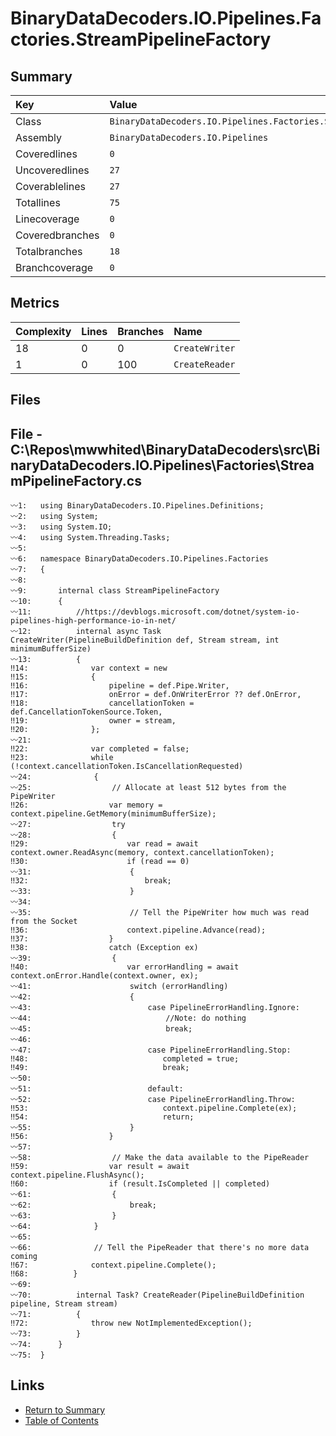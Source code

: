 ﻿# BinaryDataDecoders.IO.Pipelines.Factories.StreamPipelineFactory

## Summary

| Key             | Value                                                             |
| :-------------- | :---------------------------------------------------------------- |
| Class           | `BinaryDataDecoders.IO.Pipelines.Factories.StreamPipelineFactory` |
| Assembly        | `BinaryDataDecoders.IO.Pipelines`                                 |
| Coveredlines    | `0`                                                               |
| Uncoveredlines  | `27`                                                              |
| Coverablelines  | `27`                                                              |
| Totallines      | `75`                                                              |
| Linecoverage    | `0`                                                               |
| Coveredbranches | `0`                                                               |
| Totalbranches   | `18`                                                              |
| Branchcoverage  | `0`                                                               |

## Metrics

| Complexity | Lines | Branches | Name           |
| :--------- | :---- | :------- | :------------- |
| 18         | 0     | 0        | `CreateWriter` |
| 1          | 0     | 100      | `CreateReader` |

## Files

## File - C:\Repos\mwwhited\BinaryDataDecoders\src\BinaryDataDecoders.IO.Pipelines\Factories\StreamPipelineFactory.cs

```CSharp
〰1:   using BinaryDataDecoders.IO.Pipelines.Definitions;
〰2:   using System;
〰3:   using System.IO;
〰4:   using System.Threading.Tasks;
〰5:   
〰6:   namespace BinaryDataDecoders.IO.Pipelines.Factories
〰7:   {
〰8:   
〰9:       internal class StreamPipelineFactory
〰10:      {
〰11:          //https://devblogs.microsoft.com/dotnet/system-io-pipelines-high-performance-io-in-net/
〰12:          internal async Task CreateWriter(PipelineBuildDefinition def, Stream stream, int minimumBufferSize)
〰13:          {
‼14:              var context = new
‼15:              {
‼16:                  pipeline = def.Pipe.Writer,
‼17:                  onError = def.OnWriterError ?? def.OnError,
‼18:                  cancellationToken = def.CancellationTokenSource.Token,
‼19:                  owner = stream,
‼20:              };
〰21:  
‼22:              var completed = false;
‼23:              while (!context.cancellationToken.IsCancellationRequested)
〰24:              {
〰25:                  // Allocate at least 512 bytes from the PipeWriter
‼26:                  var memory = context.pipeline.GetMemory(minimumBufferSize);
〰27:                  try
〰28:                  {
‼29:                      var read = await context.owner.ReadAsync(memory, context.cancellationToken);
‼30:                      if (read == 0)
〰31:                      {
‼32:                          break;
〰33:                      }
〰34:  
〰35:                      // Tell the PipeWriter how much was read from the Socket
‼36:                      context.pipeline.Advance(read);
‼37:                  }
‼38:                  catch (Exception ex)
〰39:                  {
‼40:                      var errorHandling = await context.onError.Handle(context.owner, ex);
〰41:                      switch (errorHandling)
〰42:                      {
〰43:                          case PipelineErrorHandling.Ignore:
〰44:                              //Note: do nothing
〰45:                              break;
〰46:  
〰47:                          case PipelineErrorHandling.Stop:
‼48:                              completed = true;
‼49:                              break;
〰50:  
〰51:                          default:
〰52:                          case PipelineErrorHandling.Throw:
‼53:                              context.pipeline.Complete(ex);
‼54:                              return;
〰55:                      }
‼56:                  }
〰57:  
〰58:                  // Make the data available to the PipeReader
‼59:                  var result = await context.pipeline.FlushAsync();
‼60:                  if (result.IsCompleted || completed)
〰61:                  {
〰62:                      break;
〰63:                  }
〰64:              }
〰65:  
〰66:              // Tell the PipeReader that there's no more data coming
‼67:              context.pipeline.Complete();
‼68:          }
〰69:  
〰70:          internal Task? CreateReader(PipelineBuildDefinition pipeline, Stream stream)
〰71:          {
‼72:              throw new NotImplementedException();
〰73:          }
〰74:      }
〰75:  }
```

## Links

* [Return to Summary](Summary.md)
* [Table of Contents](../TOC.md)

